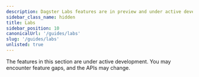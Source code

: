 ```yaml
---
description: Dagster Labs features are in preview and under active development.
sidebar_class_name: hidden
title: Labs
sidebar_position: 10
canonicalUrl: '/guides/labs'
slug: '/guides/labs'
unlisted: true
---
```


The features in this section are under active development. You may encounter feature gaps, and the APIs may change.
